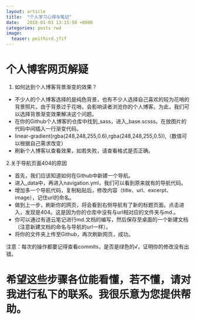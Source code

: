 ```yaml
---
layout: article
title:  "个人学习心得与笔记"
date:   2018-01-03 13:15:50 +0800
categories: posts rwd
image:
  teaser: peithird.jfif
---
```


# 个人博客网页解疑
1. 如何达到个人博客背景渐变的效果？
- 不少人的个人博客选择的是纯色背景，也有不少人选择自己喜欢的较为花哨的背景照片。由于背景过于花哨，会影响读者浏览你的个人博客。为此，我们可以选择背景渐变效果解决这个问题。
- 在你的Github个人博客的仓库中找到_sass，进入_base.scsss。在放图片的代码中间插入一行渐变代码。
- linear-gradient(rgba(248,248,255,0.6),rgba(248,248,255,0.5)),（数值可以根据自己需求改变）
- 刷新个人博客以查看效果，如若失败，请查看格式是否正确。

2.关于导航页面404的原因
- 首先，我们应该知道如何在Github中新建一个导航。
- 进入_data中，再进入navigation.yml，我们可以看到原来就有的导航代码。
- 增加多一个导航代码，复制粘贴后，修改内容（title、url、excerpt、image），记住url的命名。
- 做到上一步，刷新你的网页，将会看到右侧导航有了新的标题页面。点击进入，发现是404。这是因为你的仓库中没有与url相对应的文件夹与md.。
- 你可以通过有道云笔记进行md.文档的编写，然后保存至桌面的一个新建文档（注意新建文档的命名与导航的url一样）。
- 将你的文件夹上传至Github，再次刷新网页，成功。

注意：每次的操作都要记得查看commits，是否是绿色的√，证明你的修改没有出错。

# 希望这些步骤各位能看懂，若不懂，请对我进行私下的联系。我很乐意为您提供帮助。
